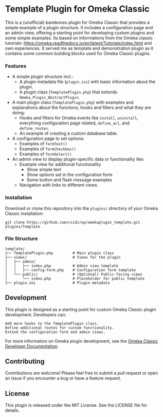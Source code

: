 # Template Plugin for Omeka Classic

This is a (unofficial) barebones plugin for Omeka Classic that provides a simple example of a plugin structure. It includes a configuration page and an admin view, offering a starting point for developing custom plugins and some simple examples. Its based on informations from the Omeka classic tutorials: https://omeka.readthedocs.io/en/latest/Tutorials/index.html and own experiences. It served me as template and demonstration plugin as it contains some common building blocks used for Omeka Classic plugins.

### Features

 - A simple plugin structure incl.:
    - A plugin metadata file (`plugin.ini`) with basic information about the plugin.
    - A plugin class (`TemplatePlugin.php`) that extends `Omeka_Plugin_AbstractPlugin`.
 - A main plugin class (`TemplatePlugin.php`) with examples and explanations about the functions, hooks and filters and what they are doing:
    - Hooks and filters for Omeka events like `install`, `uninstall`, everything configuration page related, `define_acl`, and `define_routes`.
    - An example of creating a custom database table.
 - A configuration page to set options:
    - Examples of `formText()`
    - Examples of `formCheckbox()`
    - Examples of `formSelect()`
 - An admin view to display plugin-specific data or functionality like:
    - Example view for additional functionality
        - Show simple text
        - Show options set in the configuration form
        - Some button and flash message examples
    - Navigation with links to different views.

### Installation

Download or clone this repository into the `plugins/` directory of your Omeka Classic installation:

```
git clone https://github.com/csidirop/omekaplugin_template.git plugins/Template
```

### File Structure

```
template/
├── TemplatePlugin.php         # Main plugin class
├── views/                     # Views for the plugin
│   ├── admin/
│   │   ├── index.php          # Admin view template
│   │   ├── config-form.php    # Configuration form template
│   └── public/                # (Optional) Public-facing views
│       └── index.php          # Placeholder for public template
├── plugin.ini                 # Plugin metadata
```

## Development

This plugin is designed as a starting point for custom Omeka Classic plugin development. Developers can:

    Add more hooks to the TemplatePlugin class.
    Define additional routes for custom functionality.
    Extend the configuration form and admin views.

For more information on Omeka plugin development, see the [Omeka Classic Developer Documentation](https://omeka.readthedocs.io/en/latest/).

## Contributing

Contributions are welcome! Please feel free to submit a pull request or open an issue if you encounter a bug or have a feature request.

## License

This plugin is released under the MIT License. See the LICENSE file for details.